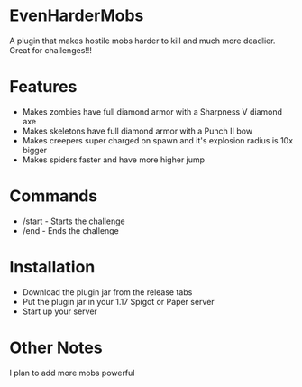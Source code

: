# EvenHarderMobs
A plugin that makes hostile mobs harder to kill and much more deadlier. Great for challenges!!!
# Features
- Makes zombies have full diamond armor with a Sharpness V diamond axe
- Makes skeletons have full diamond armor with a Punch II bow
- Makes creepers super charged on spawn and it's explosion radius is 10x bigger
- Makes spiders faster and have more higher jump
# Commands
- /start - Starts the challenge
- /end - Ends the challenge
# Installation
- Download the plugin jar from the release tabs
- Put the plugin jar in your 1.17 Spigot or Paper server
- Start up your server
# Other Notes
I plan to add more mobs powerful
